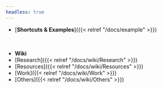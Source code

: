 ```yaml
---
headless: true
---
```


- [**Shortcuts & Examples**]({{< relref "/docs/example" >}})
<br />

- **Wiki**
- [Research]({{< relref "/docs/wiki/Research" >}})
- [Resources]({{< relref "/docs/wiki/Resources" >}})
- [Work]({{< relref "/docs/wiki/Work" >}})
- [Others]({{< relref "/docs/wiki/Others" >}})
<br />

